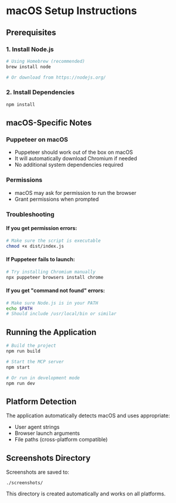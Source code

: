 # macOS Setup Instructions

## Prerequisites

### 1. Install Node.js
```bash
# Using Homebrew (recommended)
brew install node

# Or download from https://nodejs.org/
```

### 2. Install Dependencies
```bash
npm install
```

## macOS-Specific Notes

### Puppeteer on macOS
- Puppeteer should work out of the box on macOS
- It will automatically download Chromium if needed
- No additional system dependencies required

### Permissions
- macOS may ask for permission to run the browser
- Grant permissions when prompted

### Troubleshooting

#### If you get permission errors:
```bash
# Make sure the script is executable
chmod +x dist/index.js
```

#### If Puppeteer fails to launch:
```bash
# Try installing Chromium manually
npx puppeteer browsers install chrome
```

#### If you get "command not found" errors:
```bash
# Make sure Node.js is in your PATH
echo $PATH
# Should include /usr/local/bin or similar
```

## Running the Application

```bash
# Build the project
npm run build

# Start the MCP server
npm start

# Or run in development mode
npm run dev
```

## Platform Detection

The application automatically detects macOS and uses appropriate:
- User agent strings
- Browser launch arguments
- File paths (cross-platform compatible)

## Screenshots Directory

Screenshots are saved to:
```
./screenshots/
```

This directory is created automatically and works on all platforms.
